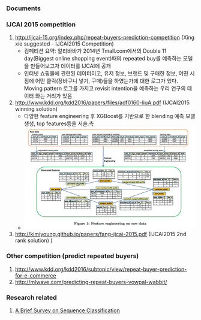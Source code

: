 ### Documents

### IJCAI 2015 competition
1. http://ijcai-15.org/index.php/repeat-buyers-prediction-competition (Xing xie suggested - IJCAI2015 Competition)
	* 컴페티션 요약: 알리바바가 2014년 Tmall.com에서의 Double 11 day(Biggest online shopping event)때의 repeated buy를 예측하는 모델을 만들어보고자 데이터를 IJCAI에 공개 
	* 인터넷 쇼핑몰에 관련된 데이터이고, 유저 정보, 브랜드 및 구매한 정보, 어떤 시점에 어떤 클릭(장바구니 넣기, 구매)들을 하였는가에 대한 로그가 있다. Moving pattern 로그를 가지고 revisit intention을 예측하는 우리 연구의 데이터 와는 거리가 있음 
2. http://www.kdd.org/kdd2016/papers/files/adf0160-liuA.pdf  (IJCAI2015 winning solution)
	* 다양한 feature engineering 후 XGBoost를 기반으로 한 blending 예측 모델 생성, top features등을 서술.측
	* ![Feature 예제](IJCAI-pic1.png)
3. http://kimiyoung.github.io/papers/fang-ijcai-2015.pdf  (IJCAI2015 2nd rank solution)
)

### Other competition (predict repeated buyers)
1. http://www.kdd.org/kdd2016/subtopic/view/repeat-buyer-prediction-for-e-commerce
2. http://mlwave.com/predicting-repeat-buyers-vowpal-wabbit/

### Research related
1. [A Brief Survey on Sequence Classification](../documents/Sequence_Classification.pdf)


